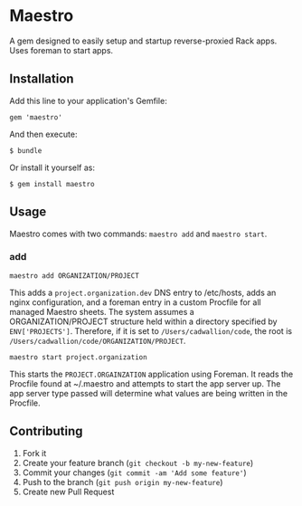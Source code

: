 # Maestro

A gem designed to easily setup and startup reverse-proxied Rack apps.  Uses foreman to start apps.

## Installation

Add this line to your application's Gemfile:

    gem 'maestro'

And then execute:

    $ bundle

Or install it yourself as:

    $ gem install maestro

## Usage

Maestro comes with two commands: `maestro add` and `maestro start`.

### add

`maestro add ORGANIZATION/PROJECT`

This adds a `project.organization.dev` DNS entry to /etc/hosts, adds an nginx configuration, and a foreman entry
in a custom Procfile for all managed Maestro sheets.  The system assumes a ORGANIZATION/PROJECT structure held 
within a directory specified by `ENV['PROJECTS']`.  Therefore, if it is set to `/Users/cadwallion/code`, the root
is `/Users/cadwallion/code/ORGANIZATION/PROJECT`.

`maestro start project.organization`

This starts the `PROJECT.ORGAINZATION` application using Foreman.  It reads the Procfile found at ~/.maestro and
attempts to start the app server up.  The app server type passed will determine what values are being written in
the Procfile.

## Contributing

1. Fork it
2. Create your feature branch (`git checkout -b my-new-feature`)
3. Commit your changes (`git commit -am 'Add some feature'`)
4. Push to the branch (`git push origin my-new-feature`)
5. Create new Pull Request
